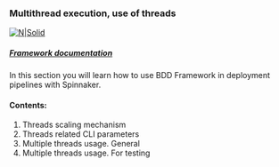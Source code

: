 ### Multithread execution, use of threads

[![N|Solid](https://images.ctfassets.net/fikanzmkdlqn/5NoHRB1q6lrNzSSpekhrG5/cf22f3d7d9e82aed5e79659800458b57/TELUS_TAGLINE_HORIZONTAL_EN.svg)](https://www.telus.com/en/)

##### [Framework documentation](https://github.com/telus/telus-bdd-docs)

In this section you will learn how to use BDD Framework in deployment pipelines with Spinnaker.

#### Contents:

1. Threads scaling mechanism
2. Threads related CLI parameters
3. Multiple threads usage. General
4. Multiple threads usage. For testing